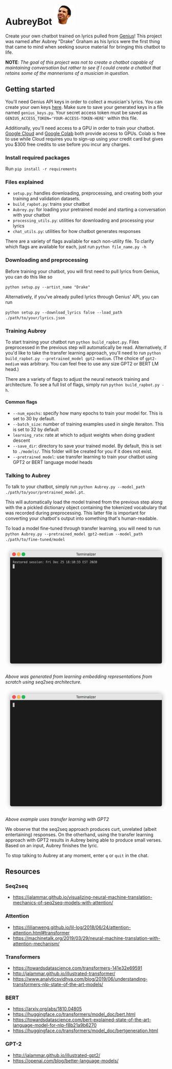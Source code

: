 # AubreyBot ![aubrey](/assets/IMG_4077.png)
Create your own chatbot trained on lyrics pulled from [Genius](https://genius.com/)! This project was named after Aubrey "Drake" Graham as his lyrics were the first thing that came to mind when seeking source material for bringing this chatbot to life.

**NOTE**: *The goal of this project was not to create a chatbot capable of maintaining conversation but rather to see if I could create a chatbot that retains some of the mannerisms of a musician in question.*


## Getting started
You'll need Genius API keys in order to collect a musician's lyrics. You can create your own keys [here](https://docs.genius.com/#/getting-started-h1). Make sure to save your generated keys in a file named `genius_keys.py`. Your secret access token must be saved as `GENIUS_ACCESS_TOKEN='YOUR-ACCESS-TOKEN-HERE'` within this file.

 Additionally, you'll need access to a GPU in order to train your chatbot. [Google Cloud](https://cloud.google.com/) and [Google Colab](https://colab.research.google.com/notebooks/intro.ipynb) both provide access to GPUs. Colab is free to use while Cloud requires you to sign-up using your credit card but gives you $300 free credits to use before you incur any charges.

### Install required packages
Run `pip install -r requirements`

### Files explained
* `setup.py`: handles downloading, preprocessing, and creating both your training and validation datasets. 
* `build_rapbot.py`: trains your chatbot
* `Aubrey.py`: for loading your pretrained model and starting a conversation with your chatbot
* `processing_utils.py`: utilities for downloading and processing your lyrics
* `chat_utils.py`: utilities for how chatbot generates responses

There are a variety of flags available for each non-utility file. To clarify which flags are available for each, just run `python file_name.py -h`

### Downloading and preprocessing
Before training your chatbot, you will first need to pull lyrics from Genius, you can do this like so 

`python setup.py --artist_name "Drake" `

Alternatively, if you've already pulled lyrics through Genius' API, you can run

`python setup.py --download_lyrics false --load_path ./path/to/your/lyrics.json`


### Training Aubrey
To start training your chatbot run `python build_rapbot.py`. Files preprocessed in the previous step will automatically be read. Alternatively, if you'd like to take the transfer learning approach, you'll need to run `python build_rapbot.py --pretrained_model gpt2-medium`. (The choice of `gpt2-medium` was arbitrary. You can feel free to use any size GPT2 or BERT LM head.)


There are a variety of flags to adjust the neural network training and architecture. To see a full list of flags, simply run `python build_rapbot.py -h`. 

#### Common flags
* `--num_epochs`: specify how many epochs to train your model for. This is set to 30 by default.
* `--batch_size`: number of training examples used in single iteraiton. This is set to 32 by default
* `learning_rate`: rate at which to adjust weights when doing gradient descent
* `--save_dir`: directory to save your trained model. By default, this is set to `./models/`. This folder will be created for you if it does not exist.
* `--pretrained_model`: use transfer learning to train your chatbot using GPT2 or BERT language model heads

### Talking to Aubrey

To talk to your chatbot, simply run `python Aubrey.py --model_path ./path/to/your/pretrained_model.pt`. 

This will automatically load the model trained from the previous step along with the a pickled dictionary object containing the tokenized vocabulary that was recorded during preprocessing. This latter file is important for converting your chatbot's output into something that's human-readable. 

To load a model fine-tuned through transfer learning, you will need to run `python Aubrey.py --pretrained_model gpt2-medium --model_path ./path/to/fine-tuned/model`

![drake_seq2seq_chatlog](/assets/drake_seq2seq.gif) 

*Above was generated from learning embedding representations from scratch using seq2seq architecture.*

![drake_gpt2_chatlog](/assets/drake_gpt2.gif) 

*Above example uses transfer learning with GPT2*

We observe that the seq2seq approach produces curt, unrelated (albeit entertaining) responses. On the otherhand, using the transfer learning approach with GPT2 results in Aubrey being able to produce small verses. Based on an input, Aubrey finishes the lyric. 

To stop talking to Aubrey at any moment, enter `q` or `quit` in the chat. 



## Resources
### Seq2seq
* https://jalammar.github.io/visualizing-neural-machine-translation-mechanics-of-seq2seq-models-with-attention/
### Attention
* https://lilianweng.github.io/lil-log/2018/06/24/attention-attention.html#transformer
* https://machinetalk.org/2019/03/29/neural-machine-translation-with-attention-mechanism/
### Transformers
* https://towardsdatascience.com/transformers-141e32e69591
* http://jalammar.github.io/illustrated-transformer/
* https://www.analyticsvidhya.com/blog/2019/06/understanding-transformers-nlp-state-of-the-art-models/

### BERT
* https://arxiv.org/abs/1810.04805
* https://huggingface.co/transformers/model_doc/bert.html
* https://towardsdatascience.com/bert-explained-state-of-the-art-language-model-for-nlp-f8b21a9b6270
* https://huggingface.co/transformers/model_doc/bertgeneration.html

### GPT-2
* http://jalammar.github.io/illustrated-gpt2/
* https://openai.com/blog/better-language-models/